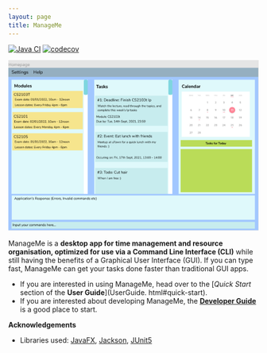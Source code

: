 ```yaml
---
layout: page
title: ManageMe
---
```


[![Java CI](https://github.com/AY2122S1-CS2103T-W11-3/tp/actions/workflows/gradle.yml/badge.svg)](https://github.com/AY2122S1-CS2103T-W11-3/tp/actions/workflows/gradle.yml)
[![codecov](https://codecov.io/gh/AY2122S1-CS2103T-W11-3/tp/branch/master/graph/badge.svg?token=99ETWK5C7Z)](https://codecov.io/gh/AY2122S1-CS2103T-W11-3/tp)

![Ui](images/Ui1.png)

ManageMe is a **desktop app for time management and resource organisation, optimized for use via a Command Line Interface (CLI)** while still having the benefits of a Graphical User Interface (GUI). If you can type fast, ManageMe can get your tasks done faster than traditional GUI apps.

* If you are interested in using ManageMe, head over to the [_Quick Start_ section of the **User Guide**](UserGuide.
  html#quick-start).
* If you are interested about developing ManageMe, the [**Developer Guide**](DeveloperGuide.html) is a good place to 
  start.


**Acknowledgements**

* Libraries used: [JavaFX](https://openjfx.io/), [Jackson](https://github.com/FasterXML/jackson), [JUnit5](https://github.com/junit-team/junit5)
